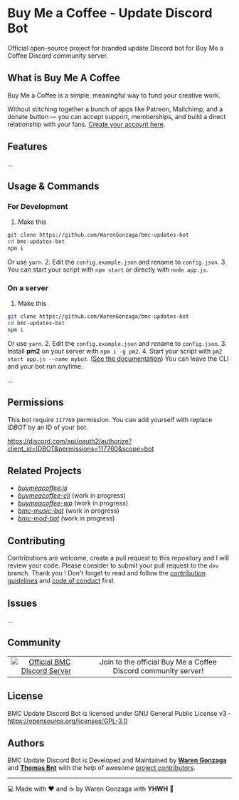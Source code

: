 # Buy Me a Coffee - Update Discord Bot

Official open-source project for branded update Discord bot for Buy Me a Coffee Discord community server.

## What is Buy Me A Coffee

Buy Me a Coffee is a simple, meaningful way to fund your creative work.

Without stitching together a bunch of apps like Patreon, Mailchimp, and a donate button — you can accept support, memberships, and build a direct relationship with your fans. [Create your account here](https://buymeacoff.ee/?via=WarenGonzaga).

## Features

...

## Usage & Commands

### For Development 
1. Make this 
```bash
git clone https://github.com/WarenGonzaga/bmc-updates-bot
cd bmc-updates-bot
npm i
```
Or use `yarn`.
2. Edit the `config.example.json` and rename to `config.json`.
3. You can start your script with `npm start` or directly with `node app.js`.

### On a server
1. Make this 
```bash
git clone https://github.com/WarenGonzaga/bmc-updates-bot
cd bmc-updates-bot
npm i
```
Or use `yarn`.
2. Edit the `config.example.json` and rename to `config.json`.
3. Install **pm2** on your server with `npm i -g pm2`.
4. Start your script with `pm2 start app.js --name mybot`. ([See the documentation](https://pm2.keymetrics.io/docs/usage/quick-start/))
You can leave the CLI and your bot run anytime.

...

## Permissions

This bot require `117760` permission.
You can add yourself with replace _IDBOT_ by an ID of your bot.

https://discord.com/api/oauth2/authorize?client_id=IDBOT&permissions=117760&scope=bot

## Related Projects

- _[buymeacoffee.js](https://github.com/warengonzaga/buymeacoffee.js)_
- _[buymeacoffee-cli](https://github.com/warengonzaga/buymeacoffee-cli)_ (work in progress)
- _[buymeacoffee-wp](https://github.com/warengonzaga/buymeacoffee-wp)_ (work in progress)
- _[bmc-music-bot](https://github.com/warengonzaga/bmc-music-bot)_ (work in progress)
- _[bmc-mod-bot](https://github.com/warengonzaga/bmc-mod-bot)_ (work in progress)

## Contributing

Contributions are welcome, create a pull request to this repository and I will review your code. Please consider to submit your pull request to the ```dev``` branch. Thank you ! 
Don't forget to read and follow the [contribution guidelines](contributing.md) and [code of conduct](code-of-conduct.md) first. 

## Issues

...

## Community

<table align="center">
    <tr>
        <td align="center">
            <a href="https://discord.gg/GFBQvyEJ98"><img src="https://discordapp.com/api/guilds/750619856130539572/widget.png?style=banner3" alt="Official BMC Discord Server"></a>
        </td>
        <td align="center">
            Join to the official Buy Me a Coffee Discord community server!
        </td>
    </tr>
</table>

## License

BMC Update Discord Bot is licensed under GNU General Public License v3 - <https://opensource.org/licenses/GPL-3.0>

## Authors

BMC Update Discord Bot is Developed and Maintained by **[Waren Gonzaga](https://bmc.xyz/warengonzaga)** and **[Thomas Bnt](bmc.xyz/thomasbnt)** with the help of awesome [project contributors](https://github.com/WarenGonzaga/bmc-updates-bot/graphs/contributors).

---

:computer: Made with :heart: and :coffee: by Waren Gonzaga with **YHWH** :pray:
